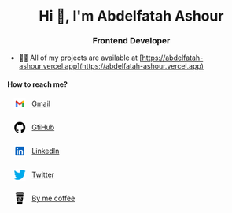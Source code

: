 <h1 align="center">Hi 👋, I'm Abdelfatah Ashour</h1>
<h3 align="center">Frontend Developer</h3>

- 👨‍💻 All of my projects are available at [https://abdelfatah-ashour.vercel.app](https://abdelfatah-ashour.vercel.app)

<h4>How to reach me?</h4>

<div style="display:flex;align-items:center;margin-bottom:1.5rem">
<img src="./assets/images/i-gmail.png" alt="abdelfatah ashour" style="margin:0 .8rem" width="24" height="24"><a href="mailto:abdelfatahashour4@gmail.com" target="_blank" rel="noopener noreferrer" title="Abdelfatah Ashour">Gmail</a>
</div>

<div style="display:flex;align-items:center;margin-bottom:1.5rem">
<img src="./assets/images/i-github.png" alt="abdelfatah ashour" style="margin:0 .8rem" width="24" height="24">
<a href="https://github.com/abdelfatah-ashour" target="_blank" rel="noopener noreferrer" title="Abdelfatah Ashour">GtiHub</a>
</div>

<div style="display:flex;align-items:center;margin-bottom:1.5rem">
<img src="./assets/images/i-linkedin.png" alt="abdelfatah ashour" style="margin:0 .8rem" width="24" height="24">
<a href="https://www.linkedin.com/in/abdelfatah-ashour" target="_blank" rel="noopener noreferrer" title="Abdelfatah Ashour">LinkedIn</a>
</div>

<div style="display:flex;align-items:center;margin-bottom:1.5rem">
<img src="./assets/images/i-twitter.png" alt="abdelfatah ashour" style="margin:0 .8rem" width="24" height="24">
<a href="https://twitter.com/abdoashour07" target="_blank" rel="noopener noreferrer" title="Abdelfatah Ashour">Twitter</a>
</div>

<div style="display:flex;align-items:center;margin-bottom:1.5rem">
<img src="./assets/images/i-coffee.png" alt="abdelfatah ashour" style="margin:0 .8rem" width="24" height="24">
<a href="https://www.buymeacoffee.com/abdelfatah" target="_blank" rel="noopener noreferrer" title="Abdelfatah Ashour">By me coffee</a>
</div>
